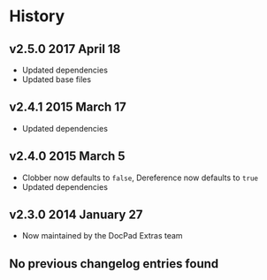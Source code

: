 # History

## v2.5.0 2017 April 18
- Updated dependencies
- Updated base files

## v2.4.1 2015 March 17
- Updated dependencies

## v2.4.0 2015 March 5
- Clobber now defaults to `false`, Dereference now defaults to `true`
- Updated dependencies

## v2.3.0 2014 January 27
- Now maintained by the DocPad Extras team

## No previous changelog entries found
